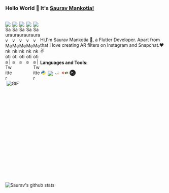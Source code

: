 ### Hello World 👋 It's [Saurav Mankotia!](https://github.com/MICR00/)

<br/>


<a href="https://github.com/MICR00/">
<img align="left" alt="Saurav Mankotia | Twitter" width="22px" src="https://cdn.jsdelivr.net/npm/simple-icons@v3/icons/twitter.svg" />
</a>
<a href="https://github.com/MICR00/">
<img align="left" alt="Saurav Mankotia " width="22px" src="https://cdn.jsdelivr.net/npm/simple-icons@v3/icons/linkedin.svg" />
</a>
<a href="https://github.com/MICR00/">
<img align="left" alt="Saurav Mankotia " width="22px" src="https://cdn.jsdelivr.net/npm/simple-icons@v3/icons/medium.svg" />
</a>
<a href="https://github.com/MICR00/">
<img align="left" alt="Saurav Mankotia " width="22px" src="https://cdn.jsdelivr.net/npm/simple-icons@v3/icons/instagram.svg" />
</a>
<a href="https://github.com/MICR00/">
<img align="left" alt="Saurav Mankotia  | Twitter" width="22px" src="https://cdn.jsdelivr.net/npm/simple-icons@v3/icons/youtube.svg" />
</a>
<br />

<br />

Hi,I'm Saurav Mankotia 🙌, a Flutter Developer. Apart from that I love creating AR filters on Instagram and Snapchat.❤✌



<img align="right" alt="GIF" src="https://github.com/sauravmankotia/MICR00/blob/c1d929eabf1d390d3bbda56eda2739cdd6fa9914/code.gif?raw=true" width="500" height="320" />


**Languages and Tools:**


<code><img height="20" src="https://raw.githubusercontent.com/github/explore/80688e429a7d4ef2fca1e82350fe8e3517d3494d/topics/python/python.png"></code>
<code><img height="20" src="https://user-images.githubusercontent.com/59649373/131637563-b9c3df33-55b1-4725-a2f2-3922b5393abf.png"></code>
<code><img height="20" src="https://raw.githubusercontent.com/github/explore/80688e429a7d4ef2fca1e82350fe8e3517d3494d/topics/mysql/mysql.png"></code>
<code><img height="20" src="https://raw.githubusercontent.com/github/explore/80688e429a7d4ef2fca1e82350fe8e3517d3494d/topics/git/git.png"></code>
<code><img height="20" src="https://raw.githubusercontent.com/github/explore/80688e429a7d4ef2fca1e82350fe8e3517d3494d/topics/terminal/terminal.png"></code>



![Saurav's github stats](https://github-readme-stats.vercel.app/api?username=micr00&show_icons=true&hide_border=true)
